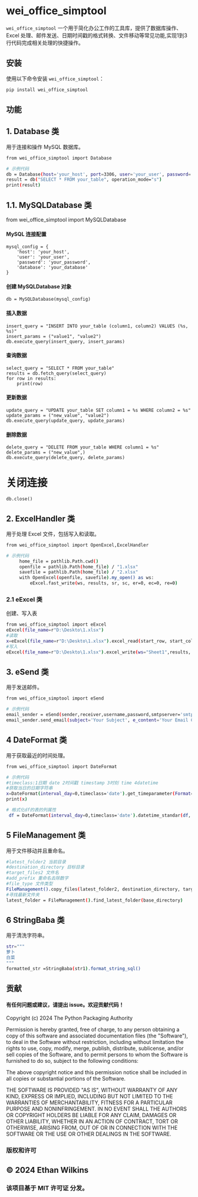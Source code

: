 # wei_office_simptool

`wei_office_simptool` 一个用于简化办公工作的工具库，提供了数据库操作、Excel 处理、邮件发送、日期时间戳的格式转换、文件移动等常见功能,实现1到3行代码完成相关处理的快捷操作。

## 安装

使用以下命令安装 `wei_office_simptool`：

```bash
pip install wei_office_simptool
```

## 功能

## 1. Database 类
用于连接和操作 MySQL 数据库。
```bash
from wei_office_simptool import Database

# 示例代码
db = Database(host='your_host', port=3306, user='your_user', password='your_password', db='your_database')
result = db("SELECT * FROM your_table", operation_mode="s")
print(result)
```
## 1.1. MySQLDatabase 类
from wei_office_simptool import MySQLDatabase

#### MySQL 连接配置
    mysql_config = {
        'host': 'your_host',
        'user': 'your_user',
        'password': 'your_password',
        'database': 'your_database'
    }

#### 创建 MySQLDatabase 对象
    db = MySQLDatabase(mysql_config)

#### 插入数据
    insert_query = "INSERT INTO your_table (column1, column2) VALUES (%s, %s)"
    insert_params = ("value1", "value2")
    db.execute_query(insert_query, insert_params)

#### 查询数据
    select_query = "SELECT * FROM your_table"
    results = db.fetch_query(select_query)
    for row in results:
        print(row)

#### 更新数据
    update_query = "UPDATE your_table SET column1 = %s WHERE column2 = %s"
    update_params = ("new_value", "value2")
    db.execute_query(update_query, update_params)

#### 删除数据
    delete_query = "DELETE FROM your_table WHERE column1 = %s"
    delete_params = ("new_value",)
    db.execute_query(delete_query, delete_params)

# 关闭连接
    db.close()

## 2. ExcelHandler 类
用于处理 Excel 文件，包括写入和读取。

```bash
from wei_office_simptool import OpenExcel,ExcelHandler

# 示例代码
     home_file = pathlib.Path.cwd()
     openfile = pathlib.Path(home_file) / "1.xlsx"
     savefile = pathlib.Path(home_file) / "2.xlsx"
     with OpenExcel(openfile, savefile).my_open() as ws:
         eExcel.fast_write(ws, results, sr, sc, er=0, ec=0, re=0)
```

### 2.1 eExcel 类
创建、写入表
```bash
from wei_office_simptool import eExcel
eExcel(file_name=r"D:\Deskto\1.xlsx")
#读取
x=eExcel(file_name=r"D:\Deskto\1.xlsx").excel_read(start_row, start_col, end_row, end_col)
#写入
eExcel(file_name=r"D:\Deskto\1.xlsx").excel_write(ws="Sheet1",results, start_row, start_col, end_row, end_col)
```

## 3. eSend 类
用于发送邮件。

```bash
from wei_office_simptool import eSend

# 示例代码
email_sender = eSend(sender,receiver,username,password,smtpserver='smtp.126.com')
email_sender.send_email(subject='Your Subject', e_content='Your Email Content', file_paths=['/path/to/file/'], file_names=['attachment.txt'])
```

## 4 DateFormat 类
用于获取最近的时间处理。

```bash
from wei_office_simptool import DateFormat

# 示例代码
#timeclass:1日期 date 2时间戳 timestamp 3时刻 time 4datetime
#获取当日的日期字符串
x=DateFormat(interval_day=0,timeclass='date').get_timeparameter(Format="%Y-%m-%d")
print(x)

# 格式化df的表的列属性
 df = DateFormat(interval_day=0,timeclass='date').datetime_standar(df, '日期')
```

## 5 FileManagement 类
用于文件移动并且重命名。
```bash
#latest_folder2 当前目录
#destination_directory 目标目录
#target_files2 文件名
#add_prefix 重命名去除数字
#file_type 文件类型
FileManagement().copy_files(latest_folder2, destination_directory, target_files2, rename=True,file_type="xls")
#寻找最新文件夹
latest_folder = FileManagement().find_latest_folder(base_directory)
```

## 6 StringBaba 类
用于清洗字符串。
```bash
str="""
萝卜
白菜
"""
formatted_str =StringBaba(str1).format_string_sql()
```

## 贡献
#### 有任何问题或建议，请提出 issue。欢迎贡献代码！

Copyright (c) 2024 The Python Packaging Authority
 
Permission is hereby granted, free of charge, to any person obtaining a copy
of this software and associated documentation files (the "Software"), to deal
in the Software without restriction, including without limitation the rights
to use, copy, modify, merge, publish, distribute, sublicense, and/or sell
copies of the Software, and to permit persons to whom the Software is
furnished to do so, subject to the following conditions:
 
The above copyright notice and this permission notice shall be included in all
copies or substantial portions of the Software.
 
THE SOFTWARE IS PROVIDED "AS IS", WITHOUT WARRANTY OF ANY KIND, EXPRESS OR
IMPLIED, INCLUDING BUT NOT LIMITED TO THE WARRANTIES OF MERCHANTABILITY,
FITNESS FOR A PARTICULAR PURPOSE AND NONINFRINGEMENT. IN NO EVENT SHALL THE
AUTHORS OR COPYRIGHT HOLDERS BE LIABLE FOR ANY CLAIM, DAMAGES OR OTHER
LIABILITY, WHETHER IN AN ACTION OF CONTRACT, TORT OR OTHERWISE, ARISING FROM,
OUT OF OR IN CONNECTION WITH THE SOFTWARE OR THE USE OR OTHER DEALINGS IN THE
SOFTWARE.
### 版权和许可
## © 2024 Ethan Wilkins

### 该项目基于 MIT 许可证 分发。
